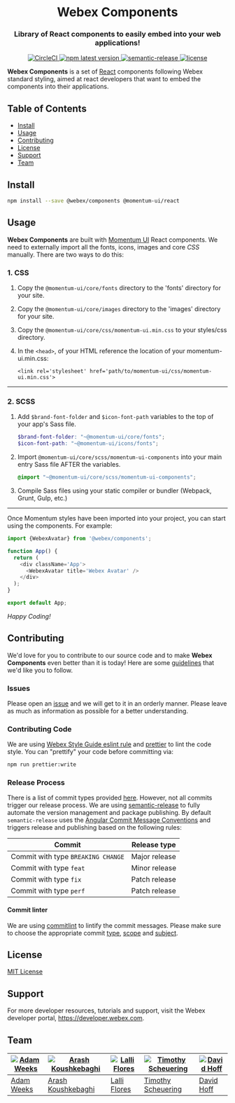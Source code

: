 <h1 align='center' style='border-bottom: none;'>Webex Components</h1>
<h3 align='center'>Library of React components to easily embed into your web applications!</h3>
<p align='center'>
<a href='https://circleci.com/gh/webex/components'>
    <img alt='CircleCI' src='https://circleci.com/gh/webex/components.svg?style=shield'>
  </a>
  <a href='https://www.npmjs.com/package/@webex/components'>
    <img alt='npm latest version' src='https://img.shields.io/npm/v/@webex/components?label=npm%40latest'>
  </a>
  <a href='#badge'>
    <img alt='semantic-release' src='https://img.shields.io/badge/%20%20%F0%9F%93%A6%F0%9F%9A%80-semantic--release-e10079.svg'>
  </a>
  <a href='https://github.com/webex/components/blob/master/package.json#L28'>
    <img src='https://img.shields.io/npm/l/webex.svg' alt='license'>
  </a>
</p>

**Webex Components** is a set of [React](https://reactjs.org) components following Webex standard styling, aimed at react developers that want to embed the components into their applications.


## Table of Contents
- [Install](#install)
- [Usage](#usage)
- [Contributing](#contributing)
- [License](#license)
- [Support](#support)
- [Team](#team)

## Install

```bash
npm install --save @webex/components @momentum-ui/react
```

## Usage
**Webex Components** are built with [Momentum UI](https://github.com/momentum-design/momentum-ui) React components. We need to externally import all the fonts, icons, images and core *CSS* manually. There are two ways to do this:

### 1. CSS
1. Copy the `@momentum-ui/core/fonts` directory to the 'fonts' directory for your site.
2. Copy the `@momentum-ui/core/images` directory to the 'images' directory for your site.
3. Copy the `@momentum-ui/core/css/momentum-ui.min.css` to your styles/css directory.
4. In the `<head>`, of your HTML reference the location of your momentum-ui.min.css:

    `<link rel='stylesheet' href='path/to/momentum-ui/css/momentum-ui.min.css'>`

***
### 2. SCSS
1. Add `$brand-font-folder` and `$icon-font-path` variables to the top of your app's Sass file.


    ```scss
    $brand-font-folder: "~@momentum-ui/core/fonts";
    $icon-font-path: "~@momentum-ui/icons/fonts";
    ```

2. Import `@momentum-ui/core/scss/momentum-ui-components` into your main entry Sass file AFTER the variables.

    ```scss
    @import "~@momentum-ui/core/scss/momentum-ui-components";
    ```

3. Compile Sass files using your static compiler or bundler (Webpack, Grunt, Gulp, etc.)
***

Once Momentum styles have been imported into your project, you can start using the components. For example:

  ```js
  import {WebexAvatar} from '@webex/components';

  function App() {
    return (
      <div className='App'>
        <WebexAvatar title='Webex Avatar' />
      </div>
    );
  }

  export default App;
  ```

*Happy Coding!*

## Contributing
We'd love for you to contribute to our source code and to make **Webex Components** even better than it is today! Here are some [guidelines](https://github.com/webex/components/blob/master/CONTRIBUTING.md) that we'd like you to follow.

### Issues
Please open an [issue](https://github.com/webex/components/issues) and we will get to it in an orderly manner.
Please leave as much as information as possible for a better understanding.
### Contributing Code
We are using [Webex Style Guide eslint rule](https://github.com/webex/web-styleguide/tree/master/packages/node_modules/%40webex/eslint-config-react) and [prettier](https://github.com/prettier/prettier) to lint the code style.
You can "prettify" your code before committing via:

  ```bash
  npm run prettier:write
  ```

### Release Process
There is a list of commit types provided [here](https://github.com/webex/components/blob/master/CONTRIBUTING.md#type). However, not all commits trigger our release process.
We are using [semantic-release](https://github.com/semantic-release/semantic-release) to fully automate the version management and package publishing.
By default `semantic-release` uses the [Angular Commit Message Conventions](https://github.com/angular/angular.js/blob/master/DEVELOPERS.md#-git-commit-guidelines) and triggers release and publishing based on the following rules:

|Commit|Release type|
|------|------------|
|Commit with type `BREAKING CHANGE` | Major release|
|Commit with type `feat`| Minor release|
|Commit with type `fix` | Patch release|
|Commit with type `perf`| Patch release|

#### Commit linter
We are using [commitlint](https://github.com/conventional-changelog/commitlint) to lintify the commit messages.
Please make sure to choose the appropriate commit [type](https://github.com/webex/components/blob/master/CONTRIBUTING.md#type), [scope](https://github.com/webex/components/blob/master/CONTRIBUTING.md#scope) and [subject](https://github.com/webex/components/blob/master/CONTRIBUTING.md#scope).

## License

[MIT License](https://opensource.org/licenses/MIT)

## Support
For more developer resources, tutorials and support, visit the Webex developer portal, https://developer.webex.com.

## Team
| [![Adam Weeks](https://github.com/adamweeks.png?size=100)](https://github.com/adamweeks)| [![Arash Koushkebaghi](https://github.com/akoushke.png?size=100)](https://github.com/akoushke)| [![Lalli Flores](https://github.com/lalli-flores.png?size=100)](https://github.com/lalli-flores)| [![Timothy Scheuering](https://github.com/InteractiveTimmy.png?size=100)](https://github.com/InteractiveTimmy)|[![David Hoff](https://github.com/harborhoffer.png?size=100)](https://github.com/harborhoffer)
|-----|-----|-----|-----|----|
|[Adam Weeks](https://github.com/adamweeks)|[Arash Koushkebaghi](https://github.com/akoushke)|[Lalli Flores](https://github.com/lalli-flores) | [Timothy Scheuering](https://github.com/InteractiveTimmy) | [David Hoff](https://github.com/harborhoffer)

